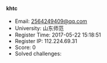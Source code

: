 #### khtc  

* Email: 2564249409@qq.com  
* University: 山东师范  
* Register Time: 2017-05-22 15:18:51  
* Register IP: 112.224.69.31  
* Score: 0  
* Solved challenges: 
